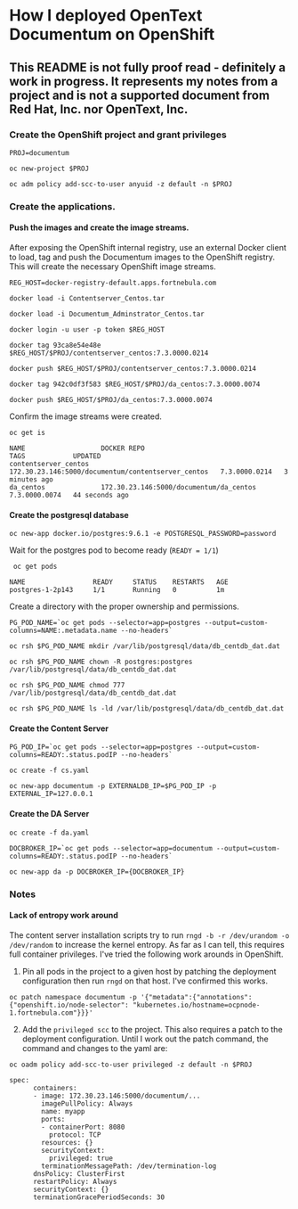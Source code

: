 # How I deployed OpenText Documentum on OpenShift 

## This README is not fully proof read - definitely a work in progress. It represents my notes from a project and is not a supported document from Red Hat, Inc. nor OpenText, Inc.

### Create the OpenShift project and grant privileges
```
PROJ=documentum

oc new-project $PROJ

oc adm policy add-scc-to-user anyuid -z default -n $PROJ
```
### Create the applications.

#### Push the images and create the image streams.

After exposing the OpenShift internal registry, use an external Docker client to load, tag 
and push the Documentum images to the OpenShift registry. This will create the necessary 
OpenShift image streams.

```REG_HOST=docker-registry-default.apps.fortnebula.com```

```docker load -i Contentserver_Centos.tar```

```docker load -i Documentum_Adminstrator_Centos.tar```

```docker login -u user -p token $REG_HOST```

```docker tag 93ca8e54e48e $REG_HOST/$PROJ/contentserver_centos:7.3.0000.0214```

```docker push $REG_HOST/$PROJ/contentserver_centos:7.3.0000.0214```

```docker tag 942c0df3f583 $REG_HOST/$PROJ/da_centos:7.3.0000.0074```

```docker push $REG_HOST/$PROJ/da_centos:7.3.0000.0074```

Confirm the image streams were created.

```oc get is```
```
NAME                   DOCKER REPO                                       TAGS            UPDATED
contentserver_centos   172.30.23.146:5000/documentum/contentserver_centos   7.3.0000.0214   3 minutes ago
da_centos              172.30.23.146:5000/documentum/da_centos              7.3.0000.0074   44 seconds ago
```

#### Create the postgresql database

```oc new-app docker.io/postgres:9.6.1 -e POSTGRESQL_PASSWORD=password```

Wait for the postgres pod to become ready (```READY = 1/1```)

``` oc get pods```

```
NAME                 READY     STATUS    RESTARTS   AGE
postgres-1-2p143     1/1       Running   0          1m
```

Create a directory with the proper ownership and permissions.

```
PG_POD_NAME=`oc get pods --selector=app=postgres --output=custom-columns=NAME:.metadata.name --no-headers`
```

```oc rsh $PG_POD_NAME mkdir /var/lib/postgresql/data/db_centdb_dat.dat```

```oc rsh $PG_POD_NAME chown -R postgres:postgres /var/lib/postgresql/data/db_centdb_dat.dat```

```oc rsh $PG_POD_NAME chmod 777 /var/lib/postgresql/data/db_centdb_dat.dat```

```oc rsh $PG_POD_NAME ls -ld /var/lib/postgresql/data/db_centdb_dat.dat```

#### Create the Content Server

```
PG_POD_IP=`oc get pods --selector=app=postgres --output=custom-columns=READY:.status.podIP --no-headers`
```
```oc create -f cs.yaml```

```oc new-app documentum -p EXTERNALDB_IP=$PG_POD_IP -p EXTERNAL_IP=127.0.0.1```

#### Create the DA Server

```oc create -f da.yaml```
```
DOCBROKER_IP=`oc get pods --selector=app=documentum --output=custom-columns=READY:.status.podIP --no-headers`
```

```oc new-app da -p DOCBROKER_IP={DOCBROKER_IP}```

### Notes

#### Lack of entropy work around

The content server installation scripts try to run ```rngd -b -r /dev/urandom -o /dev/random``` to increase the kernel entropy. As far as I
can tell, this requires full container privileges. I've tried the
following work arounds in OpenShift.

1) Pin all pods in the project to a given host by patching the 
deployment configuration then run ```rngd``` on that host. I've confirmed this works.

```
oc patch namespace documentum -p '{"metadata":{"annotations":{"openshift.io/node-selector": "kubernetes.io/hostname=ocpnode-1.fortnebula.com"}}}'
```

2) Add the ```privileged scc``` to the project. This also requires a patch to the deployment configuration. Until I work out the patch
command, the command and changes to the yaml are:

```oc oadm policy add-scc-to-user privileged -z default -n $PROJ```
```
spec:
      containers:
      - image: 172.30.23.146:5000/documentum/...
        imagePullPolicy: Always
        name: myapp
        ports:
        - containerPort: 8080
          protocol: TCP
        resources: {}
        securityContext:
          privileged: true
        terminationMessagePath: /dev/termination-log
      dnsPolicy: ClusterFirst
      restartPolicy: Always
      securityContext: {}
      terminationGracePeriodSeconds: 30
```

